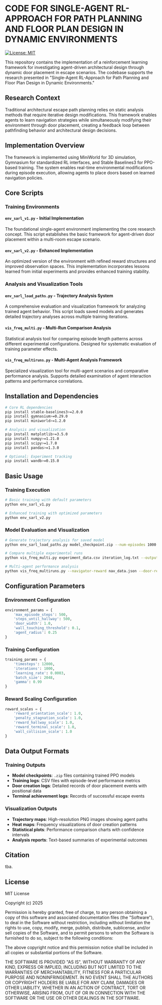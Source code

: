 # CODE FOR SINGLE-AGENT RL-APPROACH FOR PATH PLANNING AND FLOOR PLAN DESIGN IN DYNAMIC ENVIRONMENTS

[![License: MIT](https://img.shields.io/badge/License-MIT-yellow.svg)](https://opensource.org/licenses/MIT)


This repository contains the implementation of a reinforcement learning framework for investigating agent-driven architectural design through dynamic door placement in escape scenarios. The codebase supports the research presented in "Single-Agent RL-Approach for Path Planning and Floor Plan Design in Dynamic Environments."

## Research Context

Traditional architectural escape path planning relies on static analysis methods that require iterative design modifications. This framework enables agents to learn navigation strategies while simultaneously modifying their environment through door placement, creating a feedback loop between pathfinding behavior and architectural design decisions.

## Implementation Overview

The framework is implemented using MiniWorld for 3D simulation, Gymnasium for standardized RL interfaces, and Stable Baselines3 for PPO-based training. The system enables real-time environmental modifications during episode execution, allowing agents to place doors based on learned navigation policies.

## Core Scripts

### Training Environments

#### `env_sarl_v1.py` - Initial Implementation
The foundational single-agent environment implementing the core research concept. This script establishes the basic framework for agent-driven door placement within a multi-room escape scenario.

#### `env_sarl_v2.py` - Enhanced Implementation  
An optimized version of the environment with refined reward structures and improved observation spaces. This implementation incorporates lessons learned from initial experiments and provides enhanced training stability.


### Analysis and Visualization Tools

#### `env_sarl_load_paths.py` - Trajectory Analysis System
A comprehensive evaluation and visualization framework for analyzing trained agent behavior. This script loads saved models and generates detailed trajectory analyses across multiple training iterations.

#### `vis_freq_multi.py` - Multi-Run Comparison Analysis
Statistical analysis tool for comparing episode length patterns across different experimental configurations. Designed for systematic evaluation of training parameter effects.

#### `vis_freq_multiruns.py` - Multi-Agent Analysis Framework
Specialized visualization tool for multi-agent scenarios and comparative performance analysis. Supports detailed examination of agent interaction patterns and performance correlations.


## Installation and Dependencies

```bash
# Core RL dependencies
pip install stable-baselines3>=2.0.0
pip install gymnasium>=0.29.0
pip install miniworld>=1.2.0

# Analysis and visualization
pip install matplotlib>=3.5.0
pip install numpy>=1.21.0
pip install scipy>=1.7.0
pip install pandas>=1.3.0

# Optional: Experiment tracking
pip install wandb>=0.15.0
```

## Basic Usage

### Training Execution
```bash
# Basic training with default parameters
python env_sarl_v1.py

# Enhanced training with optimized parameters
python env_sarl_v2.py
```

### Model Evaluation and Visualization
```bash
# Generate trajectory analysis for saved model
python env_sarl_load_paths.py model_checkpoint.zip --num-episodes 1000

# Compare multiple experimental runs
python vis_freq_multi.py experiment_data.csv iteration_log.txt --output comparison.png

# Multi-agent performance analysis
python vis_freq_multiruns.py --navigator-reward nav_data.json --door-reward door_data.json
```

## Configuration Parameters

### Environment Configuration
```python
environment_params = {
    'max_episode_steps': 500,
    'steps_until_hallway': 500,
    'door_width': 1.0,
    'wall_touching_threshold': 0.1,
    'agent_radius': 0.25
}
```

### Training Configuration
```python
training_params = {
    'timesteps': 12000,
    'iterations': 1000,
    'learning_rate': 0.0003,
    'batch_size': 2048,
    'gamma': 0.99
}
```

### Reward Scaling Configuration
```python
reward_scales = {
    'reward_orientation_scale': 1.0,
    'penalty_stagnation_scale': 1.0,
    'reward_hallway_scale': 1.0,
    'reward_terminal_scale': 1.0,
    'wall_collision_scale': 1.0
}
```

## Data Output Formats

### Training Outputs
- **Model checkpoints**: `.zip` files containing trained PPO models
- **Training logs**: CSV files with episode-level performance metrics
- **Door creation logs**: Detailed records of door placement events with positional data
- **Terminal achievement logs**: Records of successful escape events

### Visualization Outputs
- **Trajectory maps**: High-resolution PNG images showing agent paths
- **Heat maps**: Frequency visualizations of door creation patterns
- **Statistical plots**: Performance comparison charts with confidence intervals
- **Analysis reports**: Text-based summaries of experimental outcomes


## Citation

tba.

## License

MIT License

Copyright (c) 2025

Permission is hereby granted, free of charge, to any person obtaining a copy of this software and associated documentation files (the "Software"), to deal in the Software without restriction, including without limitation the rights to use, copy, modify, merge, publish, distribute, sublicense, and/or sell copies of the Software, and to permit persons to whom the Software is furnished to do so, subject to the following conditions:

The above copyright notice and this permission notice shall be included in all copies or substantial portions of the Software.

THE SOFTWARE IS PROVIDED "AS IS", WITHOUT WARRANTY OF ANY KIND, EXPRESS OR IMPLIED, INCLUDING BUT NOT LIMITED TO THE WARRANTIES OF MERCHANTABILITY, FITNESS FOR A PARTICULAR PURPOSE AND NONINFRINGEMENT. IN NO EVENT SHALL THE AUTHORS OR COPYRIGHT HOLDERS BE LIABLE FOR ANY CLAIM, DAMAGES OR OTHER LIABILITY, WHETHER IN AN ACTION OF CONTRACT, TORT OR OTHERWISE, ARISING FROM, OUT OF OR IN CONNECTION WITH THE SOFTWARE OR THE USE OR OTHER DEALINGS IN THE SOFTWARE.
